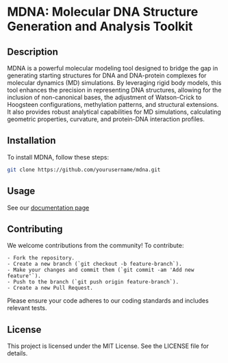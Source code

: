# MDNA: Molecular DNA Structure Generation and Analysis Toolkit

## Description
MDNA is a powerful molecular modeling tool designed to bridge the gap in generating starting structures for DNA and DNA-protein complexes for molecular dynamics (MD) simulations. By leveraging rigid body models, this tool enhances the precision in representing DNA structures, allowing for the inclusion of non-canonical bases, the adjustment of Watson-Crick to Hoogsteen configurations, methylation patterns, and structural extensions. It also provides robust analytical capabilities for MD simulations, calculating geometric properties, curvature, and protein-DNA interaction profiles.

## Installation
To install MDNA, follow these steps:
```bash
git clone https://github.com/yourusername/mdna.git
```

## Usage

See our [documentation page](https://heezch.github.io/pymdna/)

## Contributing

We welcome contributions from the community! To contribute:

    - Fork the repository.
    - Create a new branch (`git checkout -b feature-branch`).
    - Make your changes and commit them (`git commit -am 'Add new feature'`).
    - Push to the branch (`git push origin feature-branch`).
    - Create a new Pull Request.

Please ensure your code adheres to our coding standards and includes relevant tests.


## License

This project is licensed under the MIT License. See the LICENSE file for details.
